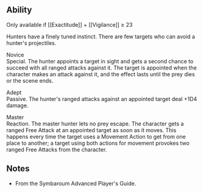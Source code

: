 ## Ability
Only available if [[Exactitude]] + [[Vigilance]] ≥ 23

Hunters have a finely tuned instinct. There are few targets who can avoid a hunter's projectiles.

Novice<br>Special. The hunter appoints a target in sight and gets a second chance to succeed with all ranged attacks against it. The target is appointed when the character makes an attack against it, and the effect lasts until the prey dies or the scene ends.

Adept<br>Passive. The hunter's ranged attacks against an appointed target deal +1D4 damage.

Master<br>Reaction. The master hunter lets no prey escape. The character gets a ranged Free Attack at an appointed target as soon as it moves. This happens every time the target uses a Movement Action to get from one place to another; a target using both actions for movement provokes two ranged Free Attacks from the character.
## Notes
* From the Symbaroum Advanced Player's Guide.